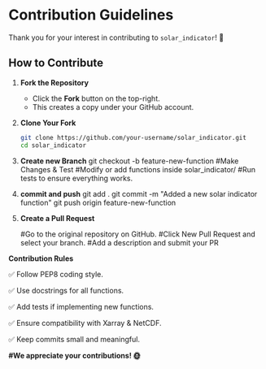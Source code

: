 # Contribution Guidelines

Thank you for your interest in contributing to `solar_indicator`! 🚀

## How to Contribute
1. **Fork the Repository**
   - Click the **Fork** button on the top-right.
   - This creates a copy under your GitHub account.

2. **Clone Your Fork**
   ```sh
   git clone https://github.com/your-username/solar_indicator.git
   cd solar_indicator
   
3. **Create new Branch**
   git checkout -b feature-new-function
   #Make Changes & Test
   #Modify or add functions inside solar_indicator/
   #Run tests to ensure everything works.
   
5. **commit and push**
  git add .
  git commit -m "Added a new solar indicator function"
  git push origin feature-new-function

6. **Create a Pull Request**

    #Go to the original repository on GitHub.
    #Click New Pull Request and select your branch.
    #Add a description and submit your PR


**Contribution Rules**

✅ Follow PEP8 coding style.

✅ Use docstrings for all functions.

✅ Add tests if implementing new functions.

✅ Ensure compatibility with Xarray & NetCDF.

✅ Keep commits small and meaningful.



**#We appreciate your contributions! 🌞**
